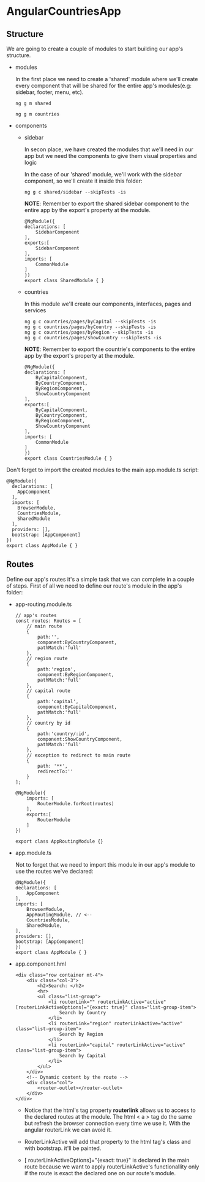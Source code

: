 # AngularCountriesApp

## Structure

We are going to create a couple of modules to start building our app's structure. 

- modules

    In the first place we need to create a 'shared' module where we'll create every component that will be shared for the entire app's modules(e.g: sidebar, footer, menu, etc).

    ```
    ng g m shared
    ```
    ```
    ng g m countries
    ```
- components
    - sidebar

        In secon place, we have created the modules that we'll need in our app but we need the components to give them visual properties and logic

        In the case of our 'shared' module, we'll work with the sidebar component, so we'll create it inside this folder:

        ```
        ng g c shared/sidebar --skipTests -is
        ```

        **NOTE**: Remember to export the shared sidebar component to the entire app by the export's property at the module.

        ```
        @NgModule({
        declarations: [
            SidebarComponent
        ],
        exports:[
            SidebarComponent
        ],
        imports: [
            CommonModule
        ]
        })
        export class SharedModule { }
        ```
    - countries

        In this module we'll create our components, interfaces, pages and services
        ```
        ng g c countries/pages/byCapital --skipTests -is
        ng g c countries/pages/byCountry --skipTests -is
        ng g c countries/pages/byRegion --skipTests -is
        ng g c countries/pages/showCountry --skipTests -is
        ```
        **NOTE**: Remember to export the countrie's components to the entire app by the export's property at the module.
        ```
        @NgModule({
        declarations: [
            ByCapitalComponent,
            ByCountryComponent,
            ByRegionComponent,
            ShowCountryComponent
        ],
        exports:[
            ByCapitalComponent,
            ByCountryComponent,
            ByRegionComponent,
            ShowCountryComponent
        ],
        imports: [
            CommonModule
        ]
        })
        export class CountriesModule { }
        ```
Don't forget to import the created modules to the main app.module.ts script:
```
@NgModule({
  declarations: [
    AppComponent
  ],
  imports: [
    BrowserModule,
    CountriesModule,
    SharedModule
  ],
  providers: [],
  bootstrap: [AppComponent]
})
export class AppModule { }
```
## Routes

Define our app's routes it's a simple task that we can complete in a couple of steps. First of all we need to define our route's module in the app's folder:
- app-routing.module.ts
    ```
    // app's routes
    const routes: Routes = [
        // main route 
        {
            path:'', 
            component:ByCountryComponent, 
            pathMatch:'full'
        },
        // region route 
        {
            path:'region', 
            component:ByRegionComponent, 
            pathMatch:'full'
        },
        // capital route 
        {
            path:'capital', 
            component:ByCapitalComponent, 
            pathMatch:'full'
        },
        // country by id 
        {
            path:'country/:id', 
            component:ShowCountryComponent, 
            pathMatch:'full'
        },
        // exception to redirect to main route
        {
            path: '**', 
            redirectTo:''
        }
    ];

    @NgModule({
        imports: [
            RouterModule.forRoot(routes)
        ],
        exports:[
            RouterModule
        ]
    })

    export class AppRoutingModule {}
    ```
- app.module.ts

    Not to forget that we need to import this module in our app's module to use the routes we've declared:

    ```
    @NgModule({
    declarations: [
        AppComponent
    ],
    imports: [
        BrowserModule,
        AppRoutingModule, // <--
        CountriesModule,
        SharedModule,
    ],
    providers: [],
    bootstrap: [AppComponent]
    })
    export class AppModule { }
    ```
- app.component.hml
    ```
    <div class="row container mt-4">
        <div class="col-3">
            <h2>Search: </h2>
            <hr>
            <ul class="list-group">
                <li routerLink="" routerLinkActive="active" [routerLinkActiveOptions]="{exact: true}" class="list-group-item">
                    Search by Country
                </li>
                <li routerLink="region" routerLinkActive="active" class="list-group-item">
                    Search by Region
                </li>
                <li routerLink="capital" routerLinkActive="active" class="list-group-item">
                    Search by Capital
                </li>
            </ul>
        </div>
        <!-- Dynamic content by the route -->
        <div class="col">
            <router-outlet></router-outlet>
        </div>
    </div>
    ```
    - Notice that the html's tag property **routerlink** allows us to access to the declared routes at the module. The html < a > tag do the same but refresh the browser connection every time we use it. With the angular routerLink we can avoid it.

    - RouterLinkActive will add that property to the html tag's class and with bootstrap. it'll be painted.

    - [ routerLinkActiveOptions]="{exact: true}" is declared in the main route because we want to apply routerLinkActive's functionallity only if the route is exact the declared one on our route's module.





